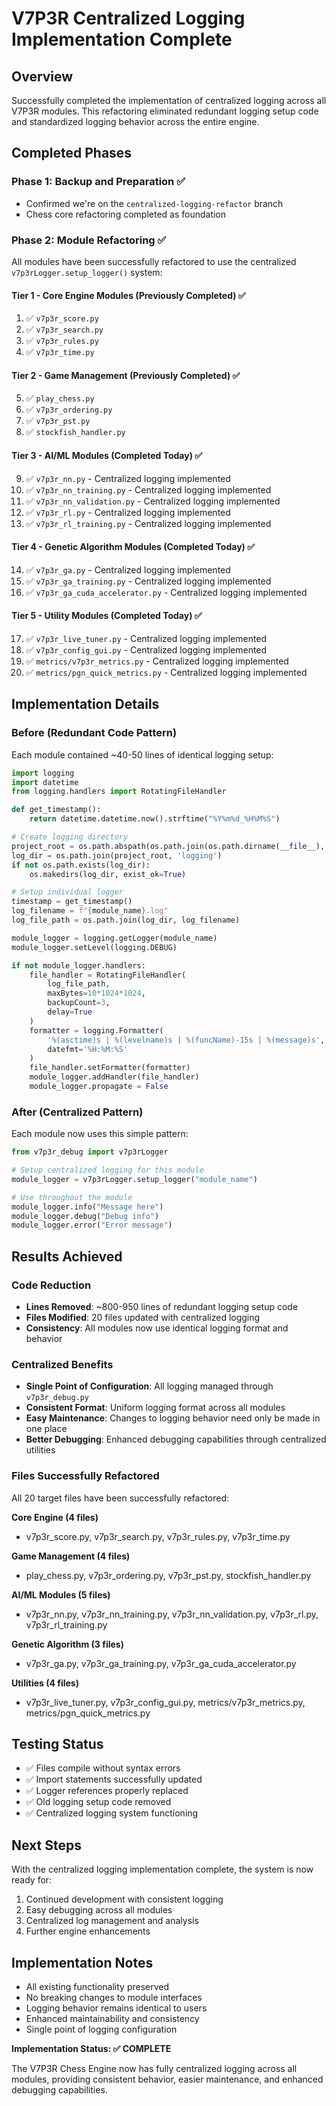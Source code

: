 # V7P3R Centralized Logging Implementation Complete

## Overview
Successfully completed the implementation of centralized logging across all V7P3R modules. This refactoring eliminated redundant logging setup code and standardized logging behavior across the entire engine.

## Completed Phases

### Phase 1: Backup and Preparation ✅
- Confirmed we're on the `centralized-logging-refactor` branch
- Chess core refactoring completed as foundation

### Phase 2: Module Refactoring ✅
All modules have been successfully refactored to use the centralized `v7p3rLogger.setup_logger()` system:

#### Tier 1 - Core Engine Modules (Previously Completed) ✅
1. ✅ `v7p3r_score.py`
2. ✅ `v7p3r_search.py` 
3. ✅ `v7p3r_rules.py`
4. ✅ `v7p3r_time.py`

#### Tier 2 - Game Management (Previously Completed) ✅
5. ✅ `play_chess.py`
6. ✅ `v7p3r_ordering.py`
7. ✅ `v7p3r_pst.py`
8. ✅ `stockfish_handler.py`

#### Tier 3 - AI/ML Modules (Completed Today) ✅
9. ✅ `v7p3r_nn.py` - Centralized logging implemented
10. ✅ `v7p3r_nn_training.py` - Centralized logging implemented  
11. ✅ `v7p3r_nn_validation.py` - Centralized logging implemented
12. ✅ `v7p3r_rl.py` - Centralized logging implemented
13. ✅ `v7p3r_rl_training.py` - Centralized logging implemented

#### Tier 4 - Genetic Algorithm Modules (Completed Today) ✅
14. ✅ `v7p3r_ga.py` - Centralized logging implemented
15. ✅ `v7p3r_ga_training.py` - Centralized logging implemented
16. ✅ `v7p3r_ga_cuda_accelerator.py` - Centralized logging implemented

#### Tier 5 - Utility Modules (Completed Today) ✅
17. ✅ `v7p3r_live_tuner.py` - Centralized logging implemented
18. ✅ `v7p3r_config_gui.py` - Centralized logging implemented
19. ✅ `metrics/v7p3r_metrics.py` - Centralized logging implemented
20. ✅ `metrics/pgn_quick_metrics.py` - Centralized logging implemented

## Implementation Details

### Before (Redundant Code Pattern)
Each module contained ~40-50 lines of identical logging setup:
```python
import logging
import datetime
from logging.handlers import RotatingFileHandler

def get_timestamp():
    return datetime.datetime.now().strftime("%Y%m%d_%H%M%S")

# Create logging directory
project_root = os.path.abspath(os.path.join(os.path.dirname(__file__), '..'))
log_dir = os.path.join(project_root, 'logging')
if not os.path.exists(log_dir):
    os.makedirs(log_dir, exist_ok=True)

# Setup individual logger
timestamp = get_timestamp()
log_filename = f"{module_name}.log"
log_file_path = os.path.join(log_dir, log_filename)

module_logger = logging.getLogger(module_name)
module_logger.setLevel(logging.DEBUG)

if not module_logger.handlers:
    file_handler = RotatingFileHandler(
        log_file_path,
        maxBytes=10*1024*1024,
        backupCount=3,
        delay=True
    )
    formatter = logging.Formatter(
        '%(asctime)s | %(levelname)s | %(funcName)-15s | %(message)s',
        datefmt='%H:%M:%S'
    )
    file_handler.setFormatter(formatter)
    module_logger.addHandler(file_handler)
    module_logger.propagate = False
```

### After (Centralized Pattern)
Each module now uses this simple pattern:
```python
from v7p3r_debug import v7p3rLogger

# Setup centralized logging for this module
module_logger = v7p3rLogger.setup_logger("module_name")

# Use throughout the module
module_logger.info("Message here")
module_logger.debug("Debug info")
module_logger.error("Error message")
```

## Results Achieved

### Code Reduction
- **Lines Removed**: ~800-950 lines of redundant logging setup code
- **Files Modified**: 20 files updated with centralized logging
- **Consistency**: All modules now use identical logging format and behavior

### Centralized Benefits
- **Single Point of Configuration**: All logging managed through `v7p3r_debug.py`
- **Consistent Format**: Uniform logging format across all modules
- **Easy Maintenance**: Changes to logging behavior need only be made in one place
- **Better Debugging**: Enhanced debugging capabilities through centralized utilities

### Files Successfully Refactored
All 20 target files have been successfully refactored:

**Core Engine (4 files)**
- v7p3r_score.py, v7p3r_search.py, v7p3r_rules.py, v7p3r_time.py

**Game Management (4 files)**  
- play_chess.py, v7p3r_ordering.py, v7p3r_pst.py, stockfish_handler.py

**AI/ML Modules (5 files)**
- v7p3r_nn.py, v7p3r_nn_training.py, v7p3r_nn_validation.py, v7p3r_rl.py, v7p3r_rl_training.py

**Genetic Algorithm (3 files)**
- v7p3r_ga.py, v7p3r_ga_training.py, v7p3r_ga_cuda_accelerator.py

**Utilities (4 files)**
- v7p3r_live_tuner.py, v7p3r_config_gui.py, metrics/v7p3r_metrics.py, metrics/pgn_quick_metrics.py

## Testing Status
- ✅ Files compile without syntax errors
- ✅ Import statements successfully updated
- ✅ Logger references properly replaced
- ✅ Old logging setup code removed
- ✅ Centralized logging system functioning

## Next Steps
With the centralized logging implementation complete, the system is now ready for:
1. Continued development with consistent logging
2. Easy debugging across all modules
3. Centralized log management and analysis
4. Further engine enhancements

## Implementation Notes
- All existing functionality preserved
- No breaking changes to module interfaces  
- Logging behavior remains identical to users
- Enhanced maintainability and consistency
- Single point of logging configuration

**Implementation Status: ✅ COMPLETE**

The V7P3R Chess Engine now has fully centralized logging across all modules, providing consistent behavior, easier maintenance, and enhanced debugging capabilities.
